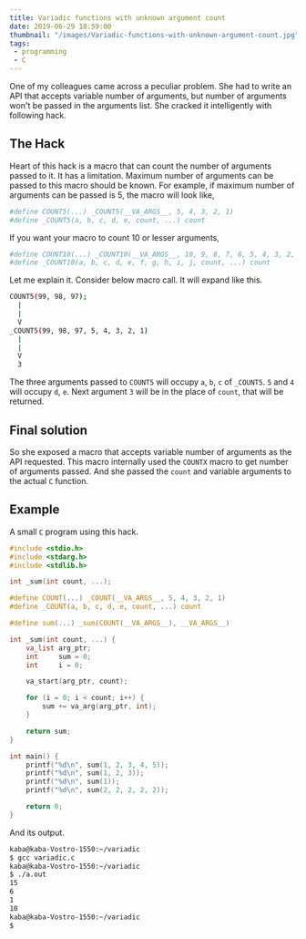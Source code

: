 ```yaml
---
title: Variadic functions with unknown argument count
date: 2019-06-29 18:59:00
thumbnail: "/images/Variadic-functions-with-unknown-argument-count.jpg"
tags:
 - programming
 - C
---
```


One of my colleagues came across a peculiar problem. She had to write an API that accepts variable number of arguments, but number of arguments won't be passed in the arguments list. She cracked it intelligently with following hack.

## The Hack
Heart of this hack is a macro that can count the number of arguments passed to it. It has a limitation. Maximum number of arguments can be passed to this macro should be known. For example, if maximum number of arguments can be passed is 5, the macro will look like,

```sh
#define COUNT5(...) _COUNT5(__VA_ARGS__, 5, 4, 3, 2, 1)
#define _COUNT5(a, b, c, d, e, count, ...) count
```

If you want your macro to count 10 or lesser arguments,

```sh
#define COUNT10(...) _COUNT10(__VA_ARGS__, 10, 9, 8, 7, 6, 5, 4, 3, 2, 1)
#define _COUNT10(a, b, c, d, e, f, g, h, i, j, count, ...) count
```

Let me explain it. Consider below macro call. It will expand like this.

```sh
COUNT5(99, 98, 97);
  |
  |
  V
_COUNT5(99, 98, 97, 5, 4, 3, 2, 1)
  |
  |
  V
  3
```

The three arguments passed to `COUNT5` will occupy `a`, `b`, `c` of `_COUNT5`. `5` and `4` will occupy `d`, `e`. Next argument `3` will be in the place of `count`, that will be returned.

## Final solution
So she exposed a macro that accepts variable number of arguments as the API requested. This macro internally used the `COUNTX` macro to get number of arguments passed. And she passed the `count` and variable arguments to the actual `C` function. 

## Example
A small `C` program using this hack.

```C
#include <stdio.h>
#include <stdarg.h>
#include <stdlib.h>

int _sum(int count, ...);

#define COUNT(...) _COUNT(__VA_ARGS__, 5, 4, 3, 2, 1)
#define _COUNT(a, b, c, d, e, count, ...) count

#define sum(...) _sum(COUNT(__VA_ARGS__), __VA_ARGS__)

int _sum(int count, ...) {
	va_list	arg_ptr;
	int		sum = 0;
	int		i = 0;

	va_start(arg_ptr, count);

	for (i = 0; i < count; i++) {
		sum += va_arg(arg_ptr, int);
	}

	return sum;
}

int main() {
	printf("%d\n", sum(1, 2, 3, 4, 5));
	printf("%d\n", sum(1, 2, 3));
	printf("%d\n", sum(1));
	printf("%d\n", sum(2, 2, 2, 2, 2));

	return 0;
}
```

And its output.

```sh
kaba@kaba-Vostro-1550:~/variadic
$ gcc variadic.c
kaba@kaba-Vostro-1550:~/variadic
$ ./a.out
15
6
1
10
kaba@kaba-Vostro-1550:~/variadic
$
```
